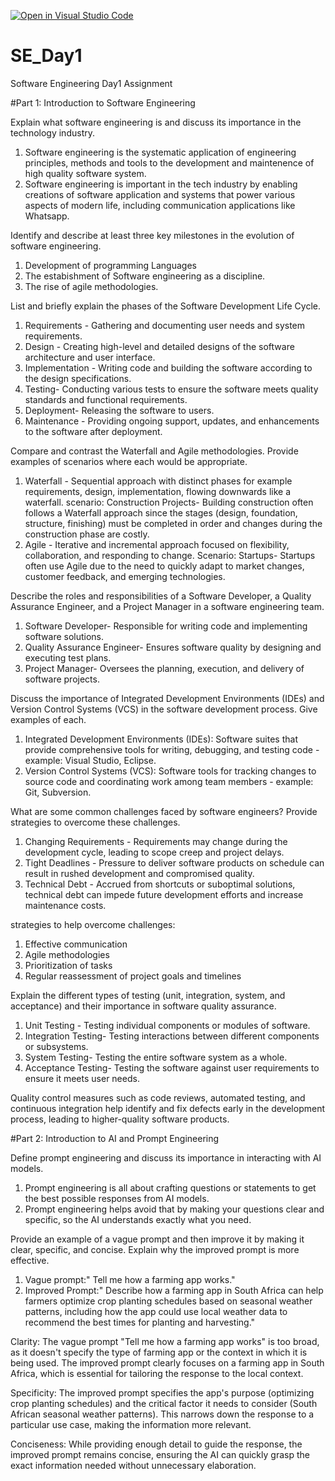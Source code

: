 [![Open in Visual Studio Code](https://classroom.github.com/assets/open-in-vscode-2e0aaae1b6195c2367325f4f02e2d04e9abb55f0b24a779b69b11b9e10269abc.svg)](https://classroom.github.com/online_ide?assignment_repo_id=15560665&assignment_repo_type=AssignmentRepo)
# SE_Day1
Software Engineering Day1 Assignment

#Part 1: Introduction to Software Engineering

Explain what software engineering is and discuss its importance in the technology industry.
1. Software engineering is the systematic application of engineering principles, methods and tools
    to the development and maintenence of high quality software system.
3. Software engineering is important in the tech industry by enabling creations of software application
    and systems that power various aspects of modern life, including communication applications like Whatsapp.


Identify and describe at least three key milestones in the evolution of software engineering.
1. Development of programming Languages
2. The estabishment of Software engineering as a discipline.
3. The rise of agile methodologies.

List and briefly explain the phases of the Software Development Life Cycle.
1. Requirements - Gathering and documenting user needs and system requirements.
2. Design - Creating high-level and detailed designs of the software architecture and user interface.
3. Implementation - Writing code and building the software according to the design specifications.
4. Testing- Conducting various tests to ensure the software meets quality standards and functional requirements.
5. Deployment- Releasing the software to users.
6. Maintenance - Providing ongoing support, updates, and enhancements to the software after deployment.


Compare and contrast the Waterfall and Agile methodologies. Provide examples of scenarios where each would be appropriate.
1. Waterfall - Sequential approach with distinct phases for example requirements, design, implementation, flowing downwards like a waterfall.
   scenario: Construction Projects- Building construction often follows a Waterfall approach since the stages (design, foundation, structure, finishing) must be completed in order and changes during the construction phase are costly.
2. Agile - Iterative and incremental approach focused on flexibility, collaboration, and responding to change.
  Scenario: Startups- Startups often use Agile due to the need to quickly adapt to market changes, customer feedback, and emerging technologies.


Describe the roles and responsibilities of a Software Developer, a Quality Assurance Engineer, and a Project Manager in a software engineering team.
1. Software Developer- Responsible for writing code and implementing software solutions.
2. Quality Assurance Engineer- Ensures software quality by designing and executing test plans.
3. Project Manager- Oversees the planning, execution, and delivery of software projects.


Discuss the importance of Integrated Development Environments (IDEs) and Version Control Systems (VCS) in the software development process. Give examples of each.
1. Integrated Development Environments (IDEs): Software suites that provide comprehensive tools for writing, debugging, and testing code - example: Visual Studio, Eclipse.
2. Version Control Systems (VCS): Software tools for tracking changes to source code and coordinating work among team members - example: Git, Subversion.

What are some common challenges faced by software engineers? Provide strategies to overcome these challenges.
1. Changing Requirements - Requirements may change during the development cycle, leading to scope creep and project delays.
2. Tight Deadlines - Pressure to deliver software products on schedule can result in rushed development and compromised quality.
3. Technical Debt - Accrued from shortcuts or suboptimal solutions, technical debt can impede future development efforts and increase maintenance costs.

strategies to help overcome challenges: 
1. Effective communication
2. Agile methodologies
3. Prioritization of tasks
4. Regular reassessment of project goals and timelines


Explain the different types of testing (unit, integration, system, and acceptance) and their importance in software quality assurance.
1. Unit Testing - Testing individual components or modules of software.
2. Integration Testing- Testing interactions between different components or subsystems.
3. System Testing- Testing the entire software system as a whole.
4. Acceptance Testing- Testing the software against user requirements to ensure it meets user needs.

Quality control measures such as code reviews, automated testing, and continuous integration help 
identify and fix defects early in the development process, leading to higher-quality software products.



#Part 2: Introduction to AI and Prompt Engineering


Define prompt engineering and discuss its importance in interacting with AI models.
1. Prompt engineering is all about crafting questions or statements to get the best possible responses from AI models.
2. Prompt engineering helps avoid that by making your questions clear and specific, so the AI understands exactly what you need.


Provide an example of a vague prompt and then improve it by making it clear, specific, and concise. Explain why the improved prompt is more effective.
1. Vague prompt:" Tell me how a farming app works."
2. Improved Prompt:" Describe how a farming app in South Africa can help farmers optimize crop planting schedules based
   on seasonal weather patterns, including how the app could use local weather data to recommend the best times for planting and harvesting."

Clarity: The vague prompt "Tell me how a farming app works" is too broad, as it doesn't specify the type of farming app or
the context in which it is being used. The improved prompt clearly focuses on a farming app in South Africa, which is essential
for tailoring the response to the local context.

Specificity: The improved prompt specifies the app's purpose (optimizing crop planting schedules) and the critical factor 
it needs to consider (South African seasonal weather patterns). This narrows down the response to a particular use case, 
making the information more relevant.

Conciseness: While providing enough detail to guide the response, the improved prompt remains concise, ensuring 
the AI can quickly grasp the exact information needed without unnecessary elaboration.


